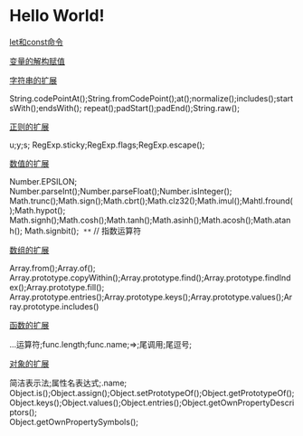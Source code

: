 # Hello World!

[let和const命令](https://github.com/luoleiself/summary/blob/master/ECMAScript6/letAndconst.js)
 
[变量的解构赋值](https://github.com/luoleiself/summary/blob/master/ECMAScript6/variableDeconstruct.js)

[字符串的扩展](https://github.com/luoleiself/summary/blob/master/ECMAScript6/stringExpand.js)

  String.codePointAt();String.fromCodePoint();at();normalize();includes();startsWith();endsWith();
  repeat();padStart();padEnd();String.raw();

[正则的扩展](https://github.com/luoleiself/summary/blob/master/ECMAScript6/regexpExpand.js)

  u;y;s;
  RegExp.sticky;RegExp.flags;RegExp.escape();

[数值的扩展](https://github.com/luoleiself/summary/blob/master/ECMAScript6/numberExpand.js)
  
  Number.EPSILON;  
  Number.parseInt();Number.parseFloat();Number.isInteger();
  Math.trunc();Math.sign();Math.cbrt();Math.clz32();Math.imul();Mahtl.fround();Math.hypot();
  Math.signh();Math.cosh();Math.tanh();Math.asinh();Math.acosh();Math.atanh();
  Math.signbit();
  ```**``` // 指数运算符
  
[数组的扩展](https://github.com/luoleiself/summary/blob/master/ECMAScript6/arrayExpand.js)

 Array.from();Array.of();  
 Array.prototype.copyWithin();Array.prototype.find();Array.prototype.findIndex();Array.prototype.fill();
 Array.prototype.entries();Array.prototype.keys();Array.prototype.values();Array.prototype.includes()

[函数的扩展](https://github.com/luoleiself/summary/blob/master/ECMAScript6/funcExpand.js)

 ...运算符;func.length;func.name;=>;尾调用;尾逗号;

[对象的扩展](https://github.com/luoleiself/summary/blob/master/ECMAScript6/objectExpand.js)

 简洁表示法;属性名表达式;.name;  
 Object.is();Object.assign();Object.setPrototypeOf();Object.getPrototypeOf();  
 Object.keys();Object.values();Object.entries();Object.getOwnPropertyDescriptors();  
 Object.getOwnPropertySymbols();
